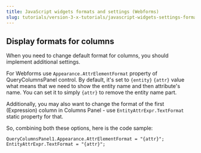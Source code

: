 ```yaml
---
title: JavaScript widgets formats and settings (Webforms)
slug: tutorials/version-3-x-tutorials/javascript-widgets-settings-formats-webforms
---
```


## Display formats for columns 

When you need to change default format for columns, you should implement additional settings. 

For Webforms use `Appearance.AttrElementFormat` property of QueryColumnsPanel control. By default, it's set to `{entity}` `{attr}` value what means that we need to show the entity name and then attribute's name. You can set it to simply `{attr}` to remove the entity name part.

Additionally, you may also want to change the format of the first (Expression) column in Columns Panel - use `EntityAttrExpr.TextFormat` static property for that.

So, combining both these options, here is the code sample:

```
QueryColumnsPanel1.Appearance.AttrElementFormat = "{attr}";
EntityAttrExpr.TextFormat = "{attr}";
```